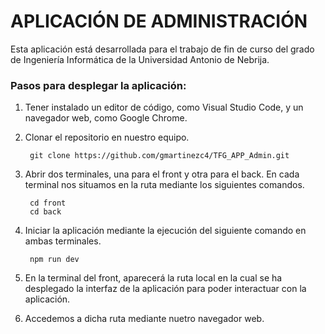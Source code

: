 # APLICACIÓN DE ADMINISTRACIÓN


Esta aplicación está desarrollada para el trabajo de fin de curso del grado de Ingeniería Informática de la Universidad Antonio de Nebrija.


### Pasos para desplegar la aplicación:

1. Tener instalado un editor de código, como Visual Studio Code, y un navegador web, como Google Chrome.
   
3. Clonar el repositorio en nuestro equipo.
   
   ```
    git clone https://github.com/gmartinezc4/TFG_APP_Admin.git
   ```

5. Abrir dos terminales, una para el front y otra para el back. En cada terminal nos situamos en la ruta mediante los siguientes comandos.
   
   ```
    cd front
    cd back
   ```
   
6. Iniciar la aplicación mediante la ejecución del siguiente comando en ambas terminales.
   
   ```
    npm run dev
   ```
   
7. En la terminal del front, aparecerá la ruta local en la cual se ha desplegado la interfaz de la aplicación para poder interactuar con la aplicación.
   
9. Accedemos a dicha ruta mediante nuetro navegador web.
